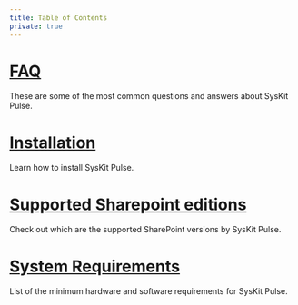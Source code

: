 ```yaml
---
title: Table of Contents
private: true
---
```


# [FAQ](faq.md)
These are some of the most common questions and answers about SysKit Pulse. 

# [Installation](installation.md)
Learn how to install SysKit Pulse.

# [Supported Sharepoint editions](supported-sharepoint-editions.md)
Check out which are the supported SharePoint versions by SysKit Pulse.

# [System Requirements](system-requirements.md)
List of the minimum hardware and software requirements for SysKit Pulse.
